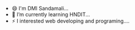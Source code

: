 
- 😄 I'm DMI Sandamali...
- 🌱 I’m currently learning HNDIT...
- ⚡ I interested web developing and programing....

<!--
**sandamali-iresha/sandamali-iresha** is a ✨ _special_ ✨ repository because its `README.md` (this file) appears on your GitHub profile.

Here are some ideas to get you started:

- 🔭 I’m currently working on ...
- 🌱 I’m currently learning ...
- 👯 I’m looking to collaborate on ...
- 🤔 I’m looking for help with ...
- 💬 Ask me about ...
- 📫 How to reach me: ...
- 😄 Pronouns: ...
- ⚡ Fun fact: ...
-->
